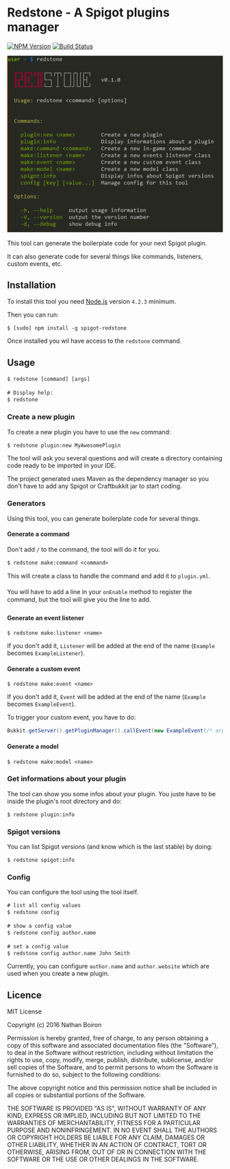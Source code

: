# Redstone - A Spigot plugins manager

[![NPM Version][npm-image]][npm-url]
[![Build Status][travis-image]][travis-url]

![Demo](docs/demo.png)

This tool can generate the boilerplate code for your next Spigot plugin.

It can also generate code for several things like commands, listeners, custom events, etc.

## Installation

To install this tool you need [Node.js](https://nodejs.org/) version `4.2.3` minimum.

Then you can run:

```shell
$ [sudo] npm install -g spigot-redstone
```

Once installed you wil have access to the `redstone` command.

## Usage

```shell
$ redstone [command] [args]

# Display help:
$ redstone
```

### Create a new plugin

To create a new plugin you have to use the `new` command:

```shell
$ redstone plugin:new MyAwesomePlugin
```

The tool will ask you several questions and will create a directory containing
code ready to be imported in your IDE.

The project generated uses Maven as the dependency manager so you don't have to
add any Spigot or Craftbukkit jar to start coding.

### Generators

Using this tool, you can generate boilerplate code for several things.

#### Generate a command

Don't add `/` to the command, the tool will do it for you.

```shell
$ redstone make:command <command>
```

This will create a class to handle the command and add it to `plugin.yml`.

You will have to add a line in your `onEnable` method to register the command, but the
tool will give you the line to add.

#### Generate an event listener

```shell
$ redstone make:listener <name>
```

If you don't add it, `Listener` will be added at the end of the name (`Example` becomes `ExampleListener`).

#### Generate a custom event

```shell
$ redstone make:event <name>
```

If you don't add it, `Event` will be added at the end of the name (`Example` becomes `ExampleEvent`).

To trigger your custom event, you have to do:

```java
Bukkit.getServer().getPluginManager().callEvent(new ExampleEvent(/* args */));
```

#### Generate a model

```shell
$ redstone make:model <name>
```

### Get informations about your plugin

The tool can show you some infos about your plugin. You juste have to be inside
the plugin's root directory and do:

```shell
$ redstone plugin:info
```

### Spigot versions

You can list Spigot versions (and know which is the last stable) by doing:

```shell
$ redstone spigot:info
```

### Config

You can configure the tool using the tool itself.

```shell
# list all config values
$ redstone config

# show a config value
$ redstone config author.name

# set a config value
$ redstone config author.name John Smith
```

Currently, you can configure `author.name` and `author.website` which are used when you create a new plugin.

## Licence

MIT License

Copyright (c) 2016 Nathan Boiron

Permission is hereby granted, free of charge, to any person obtaining a copy of this software and associated documentation files (the "Software"), to deal in the Software without restriction, including without limitation the rights to use, copy, modify, merge, publish, distribute, sublicense, and/or sell copies of the Software, and to permit persons to whom the Software is furnished to do so, subject to the following conditions:

The above copyright notice and this permission notice shall be included in all copies or substantial portions of the Software.

THE SOFTWARE IS PROVIDED "AS IS", WITHOUT WARRANTY OF ANY KIND, EXPRESS OR IMPLIED, INCLUDING BUT NOT LIMITED TO THE WARRANTIES OF MERCHANTABILITY, FITNESS FOR A PARTICULAR PURPOSE AND NONINFRINGEMENT. IN NO EVENT SHALL THE AUTHORS OR COPYRIGHT HOLDERS BE LIABLE FOR ANY CLAIM, DAMAGES OR OTHER LIABILITY, WHETHER IN AN ACTION OF CONTRACT, TORT OR OTHERWISE, ARISING FROM, OUT OF OR IN CONNECTION WITH THE SOFTWARE OR THE USE OR OTHER DEALINGS IN THE SOFTWARE.

[npm-image]: http://img.shields.io/npm/v/spigot-redstone.svg?style=flat
[npm-url]: https://www.npmjs.org/package/spigot-redstone

[travis-url]: https://travis-ci.org/CraftWorldFr/redstone
[travis-image]: https://img.shields.io/travis/CraftWorldFr/redstone.svg
